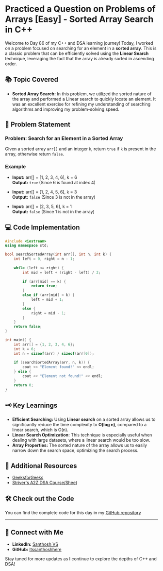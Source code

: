 # Practiced a Question on Problems of Arrays [Easy] - Sorted Array Search in C++

Welcome to Day 86 of my C++ and DSA learning journey! Today, I worked on a problem focused on searching for an element in a **sorted array**. This is a classic problem that can be efficiently solved using the **Linear Search** technique, leveraging the fact that the array is already sorted in ascending order.

## 📚 Topic Covered
- **Sorted Array Search:** In this problem, we utilized the sorted nature of the array and performed a Linear search to quickly locate an element. It was an excellent exercise for refining my understanding of searching algorithms and improving my problem-solving speed.

## 📝 Problem Statement
### Problem: Search for an Element in a Sorted Array

Given a sorted array `arr[]` and an integer `k`, return `true` if `k` is present in the array, otherwise return `false`.

### Example
- **Input:** arr[] = [1, 2, 3, 4, 6], k = 6  
  **Output:** `true` (Since 6 is found at index 4)

- **Input:** arr[] = [1, 2, 4, 5, 6], k = 3  
  **Output:** `false` (Since 3 is not in the array)

- **Input:** arr[] = [2, 3, 5, 6], k = 1  
  **Output:** `false` (Since 1 is not in the array)

## 💻 Code Implementation

```cpp
#include <iostream>
using namespace std;

bool searchSortedArray(int arr[], int n, int k) {
    int left = 0, right = n - 1;
    
    while (left <= right) {
        int mid = left + (right - left) / 2;
        
        if (arr[mid] == k) {
            return true;
        }
        else if (arr[mid] < k) {
            left = mid + 1;
        }
        else {
            right = mid - 1;
        }
    }
    return false;
}

int main() {
    int arr[] = {1, 2, 3, 4, 6};
    int k = 6;
    int n = sizeof(arr) / sizeof(arr[0]);
    
    if (searchSortedArray(arr, n, k)) {
        cout << "Element found!" << endl;
    } else {
        cout << "Element not found!" << endl;
    }
    return 0;
}
```

## 🗝️ Key Learnings
- **Efficient Searching:** Using **Linear search** on a sorted array allows us to significantly reduce the time complexity to **O(log n)**, compared to a linear search, which is O(n).
- **Linear Search Optimization:** This technique is especially useful when dealing with large datasets, where a linear search would be too slow.
- **Array Properties:** The sorted nature of the array allows us to easily narrow down the search space, optimizing the search process.

## 🔗 Additional Resources
- [GeeksforGeeks](https://www.geeksforgeeks.org/Linear-search/)
- [Striver's A2Z DSA Course/Sheet](https://takeuforward.org/strivers-a2z-dsa-course/strivers-a2z-dsa-course-sheet-2)

## 🛠️ Check out the Code
You can find the complete code for this day in my [GitHub repository](https://github.com/Itssanthoshhere/Data-Structures-and-Algorithms/blob/main/C%2B%2B%20with%20DSA-learning-journey/Day86%20-%20Solve%20Problems%20on%20Arrays%20%5BEasy%5D%20-%20Linear%20Search/Linear_Search.cpp)

---

## 🔗 Connect with Me
- **LinkedIn:** [Santhosh VS](https://www.linkedin.com/in/thesanthoshvs/)
- **GitHub:** [Itssanthoshhere](https://github.com/Itssanthoshhere)

Stay tuned for more updates as I continue to explore the depths of C++ and DSA!
